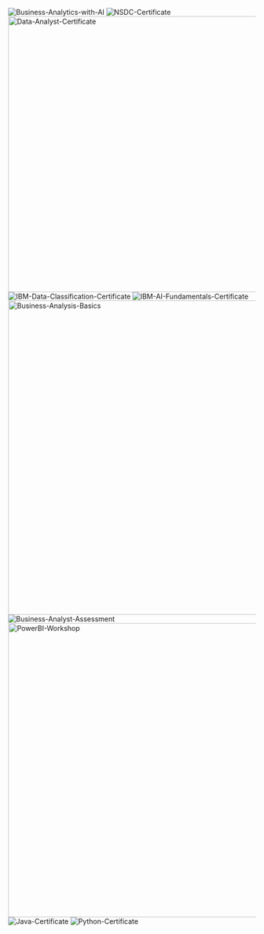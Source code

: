 ![Business-Analytics-with-AI](https://github.com/user-attachments/assets/5c3e6ad8-bb4a-42da-9f0f-13640cf8de51)
![NSDC-Certificate](https://github.com/user-attachments/assets/bae6d493-ee93-4909-b83d-aac28c183cc2)
<img width="826" height="562" alt="Data-Analyst-Certificate" src="https://github.com/user-attachments/assets/be9b786d-d5a0-4466-9116-c477938a0302" />
![IBM-Data-Classification-Certificate](https://github.com/user-attachments/assets/23d73926-5082-4715-8e2f-0252bd9bedd0)
![IBM-AI-Fundamentals-Certificate](https://github.com/user-attachments/assets/0878fdfe-a0eb-4880-916f-8ad6aaf86ba1)
<img width="910" height="640" alt="Business-Analysis-Basics" src="https://github.com/user-attachments/assets/59e04320-8f13-4534-914a-e7bbe0f9aee3" />
![Business-Analyst-Assessment](https://github.com/user-attachments/assets/e8af9071-b2e3-4e38-8238-cc1f5a89b81a)
<img width="918" height="599" alt="PowerBI-Workshop" src="https://github.com/user-attachments/assets/4c6f0b33-19f0-495d-9cfc-ddbc1d0bf9c8" />
![Java-Certificate](https://github.com/user-attachments/assets/e5135cbd-7db4-4810-ad69-91b6b55fe738)
![Python-Certificate](https://github.com/user-attachments/assets/e8ab3ae7-b504-4971-b7e2-441135ba3a06)
